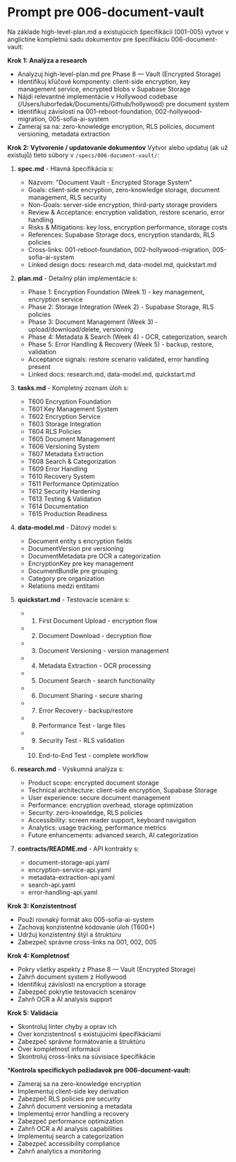 # Prompt pre 006-document-vault

Na základe high-level-plan.md a existujúcich špecifikácií (001-005) vytvor v anglictine kompletnú sadu dokumentov pre špecifikáciu 006-document-vault:

**Krok 1: Analýza a research**
- Analyzuj high-level-plan.md pre Phase 8 — Vault (Encrypted Storage)
- Identifikuj kľúčové komponenty: client-side encryption, key management service, encrypted blobs v Supabase Storage
- Nájdi relevantné implementácie v Hollywood codebase (/Users/luborfedak/Documents/Github/hollywood) pre document system
- Identifikuj závislosti na 001-reboot-foundation, 002-hollywood-migration, 005-sofia-ai-system
- Zameraj sa na: zero-knowledge encryption, RLS policies, document versioning, metadata extraction

**Krok 2: Vytvorenie / updatovanie dokumentov**
Vytvor alebo updatuj (ak už existujů) tieto súbory v `/specs/006-document-vault/`:

1. **spec.md** - Hlavná špecifikácia s:
   - Názvom: "Document Vault - Encrypted Storage System"
   - Goals: client-side encryption, zero-knowledge storage, document management, RLS security
   - Non-Goals: server-side encryption, third-party storage providers
   - Review & Acceptance: encryption validation, restore scenario, error handling
   - Risks & Mitigations: key loss, encryption performance, storage costs
   - References: Supabase Storage docs, encryption standards, RLS policies
   - Cross-links: 001-reboot-foundation, 002-hollywood-migration, 005-sofia-ai-system
   - Linked design docs: research.md, data-model.md, quickstart.md

2. **plan.md** - Detailný plán implementácie s:
   - Phase 1: Encryption Foundation (Week 1) - key management, encryption service
   - Phase 2: Storage Integration (Week 2) - Supabase Storage, RLS policies
   - Phase 3: Document Management (Week 3) - upload/download/delete, versioning
   - Phase 4: Metadata & Search (Week 4) - OCR, categorization, search
   - Phase 5: Error Handling & Recovery (Week 5) - backup, restore, validation
   - Acceptance signals: restore scenario validated, error handling present
   - Linked docs: research.md, data-model.md, quickstart.md

3. **tasks.md** - Kompletný zoznam úloh s:
   - T600 Encryption Foundation
   - T601 Key Management System
   - T602 Encryption Service
   - T603 Storage Integration
   - T604 RLS Policies
   - T605 Document Management
   - T606 Versioning System
   - T607 Metadata Extraction
   - T608 Search & Categorization
   - T609 Error Handling
   - T610 Recovery System
   - T611 Performance Optimization
   - T612 Security Hardening
   - T613 Testing & Validation
   - T614 Documentation
   - T615 Production Readiness

4. **data-model.md** - Dátový model s:
   - Document entity s encryption fields
   - DocumentVersion pre versioning
   - DocumentMetadata pre OCR a categorization
   - EncryptionKey pre key management
   - DocumentBundle pre grouping
   - Category pre organization
   - Relations medzi entitami

5. **quickstart.md** - Testovacie scenáre s:
   - 1) First Document Upload - encryption flow
   - 2) Document Download - decryption flow
   - 3) Document Versioning - version management
   - 4) Metadata Extraction - OCR processing
   - 5) Document Search - search functionality
   - 6) Document Sharing - secure sharing
   - 7) Error Recovery - backup/restore
   - 8) Performance Test - large files
   - 9) Security Test - RLS validation
   - 10) End-to-End Test - complete workflow

6. **research.md** - Výskumná analýza s:
   - Product scope: encrypted document storage
   - Technical architecture: client-side encryption, Supabase Storage
   - User experience: secure document management
   - Performance: encryption overhead, storage optimization
   - Security: zero-knowledge, RLS policies
   - Accessibility: screen reader support, keyboard navigation
   - Analytics: usage tracking, performance metrics
   - Future enhancements: advanced search, AI categorization

7. **contracts/README.md** - API kontrakty s:
   - document-storage-api.yaml
   - encryption-service-api.yaml
   - metadata-extraction-api.yaml
   - search-api.yaml
   - error-handling-api.yaml

**Krok 3: Konzistentnosť**
- Použi rovnaký formát ako 005-sofia-ai-system
- Zachovaj konzistentné kódovanie úloh (T600+)
- Udržuj konzistentný štýl a štruktúru
- Zabezpeč správne cross-links na 001, 002, 005

**Krok 4: Kompletnosť**
- Pokry všetky aspekty z Phase 8 — Vault (Encrypted Storage)
- Zahrň document system z Hollywood
- Identifikuj závislosti na encryption a storage
- Zabezpeč pokrytie testovacích scenárov
- Zahrň OCR a AI analysis support

**Krok 5: Validácia**
- Skontroluj linter chyby a oprav ich
- Over konzistentnosť s existujúcimi špecifikáciami
- Zabezpeč správne formátovanie a štruktúru
- Over kompletnosť informácií
- Skontroluj cross-links na súvisiace špecifikácie

***Kontrola specifickych požiadavok pre 006-document-vault:**
- Zameraj sa na zero-knowledge encryption
- Implementuj client-side key derivation
- Zabezpeč RLS policies pre security
- Zahrň document versioning a metadata
- Implementuj error handling a recovery
- Zabezpeč performance optimization
- Zahrň OCR a AI analysis capabilities
- Implementuj search a categorization
- Zabezpeč accessibility compliance
- Zahrň analytics a monitoring

